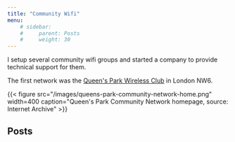 ```yaml
---
title: "Community Wifi"
menu:
    # sidebar: 
    #     parent: Posts
    #     weight: 30
---
```

I setup several community wifi groups and started a company to provide technical support for them.

The first network was the [Queen's Park Wireless Club](/tags/queens-park-wifi-club/) in London NW6.

{{< figure src="/images/queens-park-community-network-home.png" width=400 caption="Queen's Park Community Network homepage, source: Internet Archive" >}}

## Posts